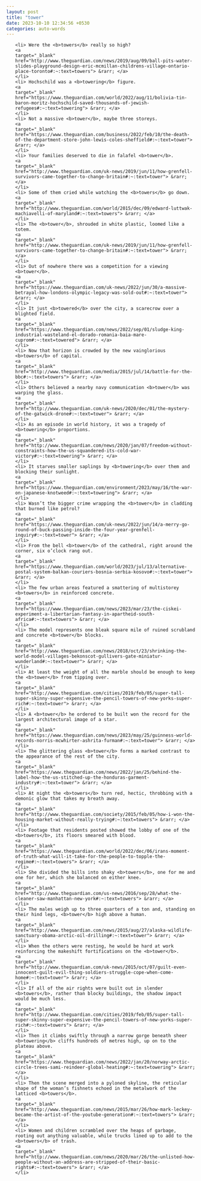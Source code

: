 ```yaml
---
layout: post
title: "tower"
date: 2023-10-10 12:34:56 +0530
categories: auto-words
---
```

<ol>

    <li> Were the <b>towers</b> really so high?
    <a 
    target="_blank" 
    href="http://www.theguardian.com/news/2019/aug/09/ball-pits-water-slides-playground-design-eric-mcmillan-childrens-village-ontario-place-toronto#:~:text=towers"> &rarr; </a>
    </li>
    <li> Hochschild was a <b>towering</b> figure.
    <a 
    target="_blank" 
    href="https://www.theguardian.com/world/2022/aug/11/bolivia-tin-baron-moritz-hochschild-saved-thousands-of-jewish-refugees#:~:text=towering"> &rarr; </a>
    </li>
    <li> Not a massive <b>tower</b>, maybe three storeys.
    <a 
    target="_blank" 
    href="https://www.theguardian.com/business/2022/feb/10/the-death-of-the-department-store-john-lewis-coles-sheffield#:~:text=tower"> &rarr; </a>
    </li>
    <li> Your families deserved to die in falafel <b>tower</b>.
    <a 
    target="_blank" 
    href="http://www.theguardian.com/uk-news/2019/jun/11/how-grenfell-survivors-came-together-to-change-britain#:~:text=tower"> &rarr; </a>
    </li>
    <li> Some of them cried while watching the <b>towers</b> go down.
    <a 
    target="_blank" 
    href="http://www.theguardian.com/world/2015/dec/09/edward-luttwak-machiavelli-of-maryland#:~:text=towers"> &rarr; </a>
    </li>
    <li> The <b>tower</b>, shrouded in white plastic, loomed like a totem.
    <a 
    target="_blank" 
    href="http://www.theguardian.com/uk-news/2019/jun/11/how-grenfell-survivors-came-together-to-change-britain#:~:text=tower"> &rarr; </a>
    </li>
    <li> Out of nowhere there was a competition for a viewing <b>tower</b>.
    <a 
    target="_blank" 
    href="https://www.theguardian.com/uk-news/2022/jun/30/a-massive-betrayal-how-londons-olympic-legacy-was-sold-out#:~:text=tower"> &rarr; </a>
    </li>
    <li> It just <b>towered</b> over the city, a scarecrow over a blighted field.
    <a 
    target="_blank" 
    href="https://www.theguardian.com/news/2022/sep/01/sludge-king-industrial-wasteland-el-dorado-romania-baia-mare-cuprom#:~:text=towered"> &rarr; </a>
    </li>
    <li> Now that horizon is crowded by the new vainglorious <b>towers</b> of capital.
    <a 
    target="_blank" 
    href="http://www.theguardian.com/media/2015/jul/14/battle-for-the-bbc#:~:text=towers"> &rarr; </a>
    </li>
    <li> Others believed a nearby navy communication <b>tower</b> was warping the glass.
    <a 
    target="_blank" 
    href="http://www.theguardian.com/uk-news/2020/dec/01/the-mystery-of-the-gatwick-drone#:~:text=tower"> &rarr; </a>
    </li>
    <li> As an episode in world history, it was a tragedy of <b>towering</b> proportions.
    <a 
    target="_blank" 
    href="http://www.theguardian.com/news/2020/jan/07/freedom-without-constraints-how-the-us-squandered-its-cold-war-victory#:~:text=towering"> &rarr; </a>
    </li>
    <li> It starves smaller saplings by <b>towering</b> over them and blocking their sunlight.
    <a 
    target="_blank" 
    href="https://www.theguardian.com/environment/2023/may/16/the-war-on-japanese-knotweed#:~:text=towering"> &rarr; </a>
    </li>
    <li> Wasn’t the bigger crime wrapping the <b>tower</b> in cladding that burned like petrol?
    <a 
    target="_blank" 
    href="https://www.theguardian.com/uk-news/2022/jun/14/a-merry-go-round-of-buck-passing-inside-the-four-year-grenfell-inquiry#:~:text=tower"> &rarr; </a>
    </li>
    <li> From the bell <b>tower</b> of the cathedral, right around the corner, six o’clock rang out.
    <a 
    target="_blank" 
    href="https://www.theguardian.com/world/2023/jul/13/alternative-postal-system-balkan-couriers-bosnia-serbia-kosovo#:~:text=tower"> &rarr; </a>
    </li>
    <li> The few urban areas featured a smattering of multistorey <b>towers</b> in reinforced concrete.
    <a 
    target="_blank" 
    href="https://www.theguardian.com/news/2023/mar/23/the-ciskei-experiment-a-libertarian-fantasy-in-apartheid-south-africa#:~:text=towers"> &rarr; </a>
    </li>
    <li> The model represents one bleak square mile of ruined scrubland and concrete <b>tower</b> blocks.
    <a 
    target="_blank" 
    href="http://www.theguardian.com/news/2018/oct/23/shrinking-the-world-model-villages-bekonscot-gullivers-gate-miniatur-wunderland#:~:text=tower"> &rarr; </a>
    </li>
    <li> At least the weight of all the marble should be enough to keep the <b>tower</b> from tipping over.
    <a 
    target="_blank" 
    href="http://www.theguardian.com/cities/2019/feb/05/super-tall-super-skinny-super-expensive-the-pencil-towers-of-new-yorks-super-rich#:~:text=tower"> &rarr; </a>
    </li>
    <li> A <b>tower</b> he ordered to be built won the record for the largest architectural image of a star.
    <a 
    target="_blank" 
    href="https://www.theguardian.com/news/2023/may/25/guinness-world-records-norris-mcwhirter-ashrita-furman#:~:text=tower"> &rarr; </a>
    </li>
    <li> The glittering glass <b>tower</b> forms a marked contrast to the appearance of the rest of the city.
    <a 
    target="_blank" 
    href="https://www.theguardian.com/news/2022/jan/25/behind-the-label-how-the-us-stitched-up-the-honduras-garment-industry#:~:text=tower"> &rarr; </a>
    </li>
    <li> At night the <b>towers</b> turn red, hectic, throbbing with a demonic glow that takes my breath away.
    <a 
    target="_blank" 
    href="http://www.theguardian.com/society/2015/feb/05/how-i-won-the-housing-market-without-really-trying#:~:text=towers"> &rarr; </a>
    </li>
    <li> Footage that residents posted showed the lobby of one of the <b>towers</b>, its floors smeared with blood.
    <a 
    target="_blank" 
    href="https://www.theguardian.com/world/2022/dec/06/irans-moment-of-truth-what-will-it-take-for-the-people-to-topple-the-regime#:~:text=towers"> &rarr; </a>
    </li>
    <li> She divided the bills into shaky <b>towers</b>, one for me and one for her, which she balanced on either knee.
    <a 
    target="_blank" 
    href="http://www.theguardian.com/us-news/2016/sep/28/what-the-cleaner-saw-manhattan-new-york#:~:text=towers"> &rarr; </a>
    </li>
    <li> The males weigh up to three quarters of a ton and, standing on their hind legs, <b>tower</b> high above a human.
    <a 
    target="_blank" 
    href="http://www.theguardian.com/news/2015/aug/27/alaska-wildlife-sanctuary-obama-arctic-oil-drilling#:~:text=tower"> &rarr; </a>
    </li>
    <li> When the others were resting, he would be hard at work reinforcing the makeshift fortifications on the <b>tower</b>.
    <a 
    target="_blank" 
    href="http://www.theguardian.com/uk-news/2015/oct/07/guilt-even-innocent-guilt-evil-thing-soldiers-struggle-cope-when-come-home#:~:text=tower"> &rarr; </a>
    </li>
    <li> If all of the air rights were built out in slender <b>towers</b>, rather than blocky buildings, the shadow impact would be much less.
    <a 
    target="_blank" 
    href="http://www.theguardian.com/cities/2019/feb/05/super-tall-super-skinny-super-expensive-the-pencil-towers-of-new-yorks-super-rich#:~:text=towers"> &rarr; </a>
    </li>
    <li> Then it climbs swiftly through a narrow gorge beneath sheer <b>towering</b> cliffs hundreds of metres high, up on to the plateau above.
    <a 
    target="_blank" 
    href="https://www.theguardian.com/news/2022/jan/20/norway-arctic-circle-trees-sami-reindeer-global-heating#:~:text=towering"> &rarr; </a>
    </li>
    <li> Then the scene merged into a pyloned skyline, the reticular shape of the woman’s fishnets echoed in the metalwork of the latticed <b>towers</b>.
    <a 
    target="_blank" 
    href="http://www.theguardian.com/news/2015/mar/26/how-mark-leckey-became-the-artist-of-the-youtube-generation#:~:text=towers"> &rarr; </a>
    </li>
    <li> Women and children scrambled over the heaps of garbage, rooting out anything valuable, while trucks lined up to add to the <b>towers</b> of trash.
    <a 
    target="_blank" 
    href="http://www.theguardian.com/news/2020/mar/26/the-unlisted-how-people-without-an-address-are-stripped-of-their-basic-rights#:~:text=towers"> &rarr; </a>
    </li>